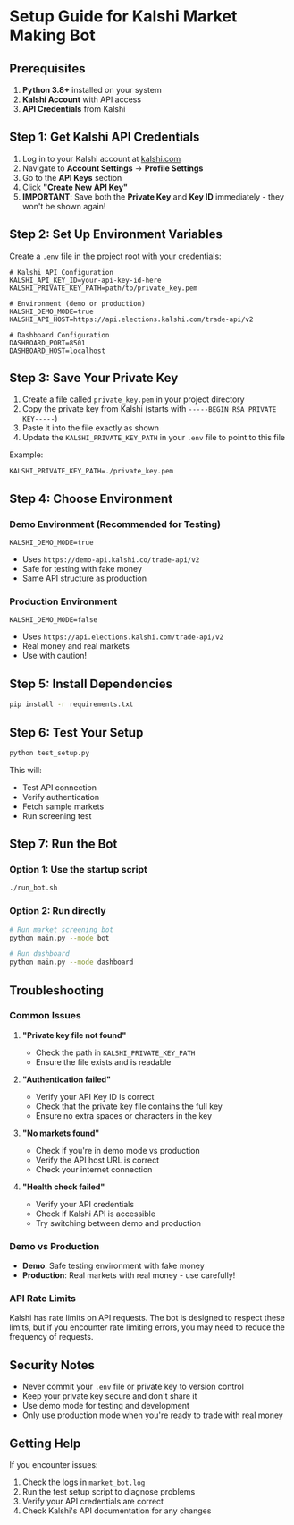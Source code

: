 # Setup Guide for Kalshi Market Making Bot

## Prerequisites

1. **Python 3.8+** installed on your system
2. **Kalshi Account** with API access
3. **API Credentials** from Kalshi

## Step 1: Get Kalshi API Credentials

1. Log in to your Kalshi account at [kalshi.com](https://kalshi.com)
2. Navigate to **Account Settings** → **Profile Settings**
3. Go to the **API Keys** section
4. Click **"Create New API Key"**
5. **IMPORTANT**: Save both the **Private Key** and **Key ID** immediately - they won't be shown again!

## Step 2: Set Up Environment Variables

Create a `.env` file in the project root with your credentials:

```env
# Kalshi API Configuration
KALSHI_API_KEY_ID=your-api-key-id-here
KALSHI_PRIVATE_KEY_PATH=path/to/private_key.pem

# Environment (demo or production)
KALSHI_DEMO_MODE=true
KALSHI_API_HOST=https://api.elections.kalshi.com/trade-api/v2

# Dashboard Configuration
DASHBOARD_PORT=8501
DASHBOARD_HOST=localhost
```

## Step 3: Save Your Private Key

1. Create a file called `private_key.pem` in your project directory
2. Copy the private key from Kalshi (starts with `-----BEGIN RSA PRIVATE KEY-----`)
3. Paste it into the file exactly as shown
4. Update the `KALSHI_PRIVATE_KEY_PATH` in your `.env` file to point to this file

Example:
```env
KALSHI_PRIVATE_KEY_PATH=./private_key.pem
```

## Step 4: Choose Environment

### Demo Environment (Recommended for Testing)
```env
KALSHI_DEMO_MODE=true
```
- Uses `https://demo-api.kalshi.co/trade-api/v2`
- Safe for testing with fake money
- Same API structure as production

### Production Environment
```env
KALSHI_DEMO_MODE=false
```
- Uses `https://api.elections.kalshi.com/trade-api/v2`
- Real money and real markets
- Use with caution!

## Step 5: Install Dependencies

```bash
pip install -r requirements.txt
```

## Step 6: Test Your Setup

```bash
python test_setup.py
```

This will:
- Test API connection
- Verify authentication
- Fetch sample markets
- Run screening test

## Step 7: Run the Bot

### Option 1: Use the startup script
```bash
./run_bot.sh
```

### Option 2: Run directly
```bash
# Run market screening bot
python main.py --mode bot

# Run dashboard
python main.py --mode dashboard
```

## Troubleshooting

### Common Issues

1. **"Private key file not found"**
   - Check the path in `KALSHI_PRIVATE_KEY_PATH`
   - Ensure the file exists and is readable

2. **"Authentication failed"**
   - Verify your API Key ID is correct
   - Check that the private key file contains the full key
   - Ensure no extra spaces or characters in the key

3. **"No markets found"**
   - Check if you're in demo mode vs production
   - Verify the API host URL is correct
   - Check your internet connection

4. **"Health check failed"**
   - Verify your API credentials
   - Check if Kalshi API is accessible
   - Try switching between demo and production

### Demo vs Production

- **Demo**: Safe testing environment with fake money
- **Production**: Real markets with real money - use carefully!

### API Rate Limits

Kalshi has rate limits on API requests. The bot is designed to respect these limits, but if you encounter rate limiting errors, you may need to reduce the frequency of requests.

## Security Notes

- Never commit your `.env` file or private key to version control
- Keep your private key secure and don't share it
- Use demo mode for testing and development
- Only use production mode when you're ready to trade with real money

## Getting Help

If you encounter issues:
1. Check the logs in `market_bot.log`
2. Run the test setup script to diagnose problems
3. Verify your API credentials are correct
4. Check Kalshi's API documentation for any changes
